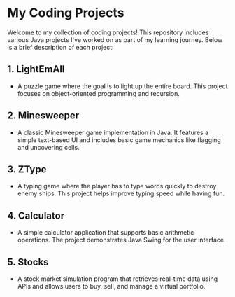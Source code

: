 # My Coding Projects

Welcome to my collection of coding projects! This repository includes various Java projects I've worked on as part of my learning journey. Below is a brief description of each project:

## 1. LightEmAll
- A puzzle game where the goal is to light up the entire board. This project focuses on object-oriented programming and recursion.

## 2. Minesweeper
- A classic Minesweeper game implementation in Java. It features a simple text-based UI and includes basic game mechanics like flagging and uncovering cells.

## 3. ZType
- A typing game where the player has to type words quickly to destroy enemy ships. This project helps improve typing speed while having fun.

## 4. Calculator
- A simple calculator application that supports basic arithmetic operations. The project demonstrates Java Swing for the user interface.

## 5. Stocks
- A stock market simulation program that retrieves real-time data using APIs and allows users to buy, sell, and manage a virtual portfolio.


